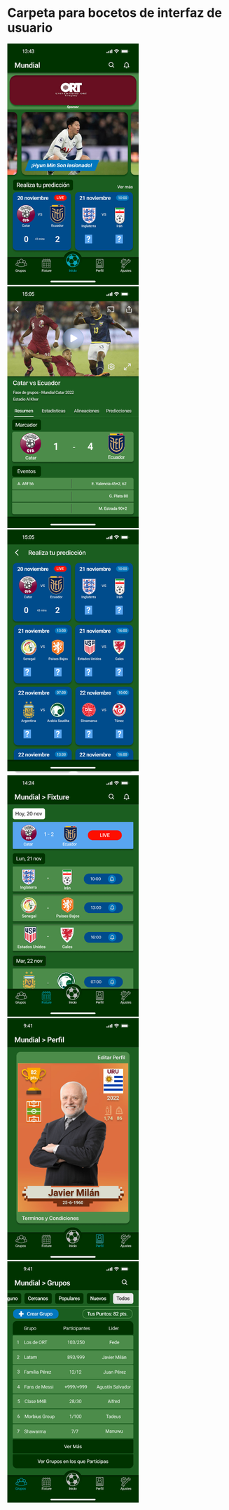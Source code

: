 # Carpeta para bocetos de interfaz de usuario

<tr>
  <th><img src="Prototipo_Inicio.png" width="300"></th>
  <th><img src="Prototipo_DetallesPartido.png" width="300"></th>
  <th><img src="Prototipo_PartidosParaPredecir.png" width="300"></th>
</tr>
<tr>
  <th><img src="Prototipo_Fixture.png" width="300"></th>
  <th><img src="Prototipo_Perfil.png" width="300"></th>
  <th><img src="Prototipo_Grupos.png" width="300"></th>
</tr>
